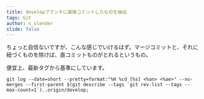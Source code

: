 ```yaml
---
title: developブランチに直接コミットしたものを抽出
tags: Git
author: n_slender
slide: false
---
```

ちょっと自信ないですが、こんな感じでいけるはず。マージコミットと、それに紐づくものを除けば、直コミットものがとれるというもの。

便宜上、最新タグから基準にしています。

```
git log --date=short --pretty=format:"%H %cd [%s] <%an> <%ae>" --no-merges --first-parent $(git describe --tags `git rev-list --tags --max-count=1`)..origin/develop;
```

